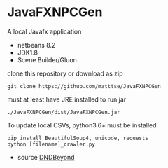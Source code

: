 # JavaFXNPCGen
A local Javafx application
- netbeans 8.2
- JDK1.8
- Scene Builder/Gluon


clone this repository or download as zip
```
git clone https://github.com/matttse/JavaFXNPCGen
```

must at least have JRE installed to run jar
```
./JavaFXNPCGen/dist/JavaFXNPCGen.jar
```

To update local CSVs, python3.6+ must be installed
```
pip install BeautifulSoup4, unicode, requests
python [filename]_crawler.py
```
- source [DNDBeyond](https://www.dndbeyond.com/)
